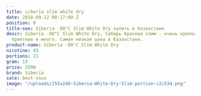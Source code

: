 ```yaml
---
title: siberia slim white dry
date: 2018-09-12 08:17:00 Z
position: 0
title-seo: Siberia -80°C Slim White Dry купить в Казахстане
descr: Siberia -80°C Slim White Dry, Сибирь Красная слим - очень крепкий, порции очень
  приятные и много. Самая низкая цена в Казахстане.
product-name: Siberia -80°C Slim White Dry
nicotine: 43
portions: 21
gram: 13
price: 2500
brand: Siberia
sale: best-snus
image: "/uploads/255x240-Siberia-White-Dry-Slim-portion-c2c534.png"
---
```


